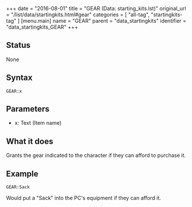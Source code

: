 +++
date = "2016-08-01"
title = "GEAR (Data: starting_kits.lst)"
original_url = "/list/data/startingkits.html#gear"
categories = [ "all-tag", "startingkits-tag" ]
[menu.main]
    name = "GEAR"
    parent = "data_startingkits"
    identifier = "data_startingkits_GEAR"
+++

## Status

None

## Syntax

`GEAR:x`

## Parameters

-   x: Text (Item name)



What it does
------------

Grants the gear indicated to the character if they can afford to
purchase it.

Example
-------

`GEAR:Sack`

Would put a "Sack" into the PC's equipment if they can afford it.

